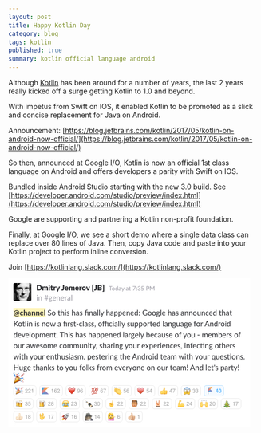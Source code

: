 ```yaml
---
layout: post
title: Happy Kotlin Day 
category: blog
tags: kotlin
published: true 
summary: kotlin official language android
---
```


Although [Kotlin](https://kotlinlang.org/) has been around for a number of years, the last 2 years really kicked off a surge getting Kotlin to 1.0 and beyond.

With impetus from Swift on IOS, it enabled Kotlin to be promoted as a slick and concise replacement for Java on Android.

Announcement: [https://blog.jetbrains.com/kotlin/2017/05/kotlin-on-android-now-official/](https://blog.jetbrains.com/kotlin/2017/05/kotlin-on-android-now-official/)

So then, announced at Google I/O, Kotlin is now an official 1st class language on Android and offers developers a parity with Swift on IOS.

Bundled inside Android Studio starting with the new 3.0 build. See [https://developer.android.com/studio/preview/index.html](https://developer.android.com/studio/preview/index.html)

Google are supporting and partnering a Kotlin non-profit foundation.
 

Finally, at Google I/O, we see a short demo where a single data class can replace over 80 lines of Java. Then, copy Java code and paste into your Kotlin project to perform inline conversion.  

Join [https://kotlinlang.slack.com/](https://kotlinlang.slack.com/)

![kotlin-slack](/public/kotlin-day.jpg)




